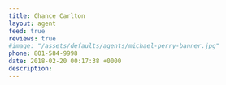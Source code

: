 ```yaml
---
title: Chance Carlton
layout: agent
feed: true
reviews: true
#image: "/assets/defaults/agents/michael-perry-banner.jpg"
phone: 801-584-9998
date: 2018-02-20 00:17:38 +0000
description:
---
```

